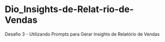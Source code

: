 # Dio_Insights-de-Relat-rio-de-Vendas
Desafio 3 - Utilizando Prompts para Gerar Insights de Relatório de Vendas
